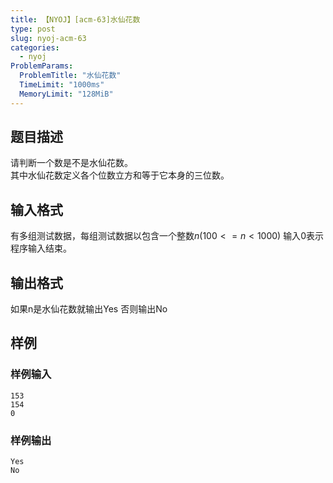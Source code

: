 ```yaml
---
title: 【NYOJ】[acm-63]水仙花数
type: post
slug: nyoj-acm-63
categories:
  - nyoj
ProblemParams:
  ProblemTitle: "水仙花数"
  TimeLimit: "1000ms"
  MemoryLimit: "128MiB"
---
```


## 题目描述

请判断一个数是不是水仙花数。   
其中水仙花数定义各个位数立方和等于它本身的三位数。

## 输入格式

有多组测试数据，每组测试数据以包含一个整数$n(100<=n<1000)$
输入$0$表示程序输入结束。

## 输出格式

如果n是水仙花数就输出Yes
否则输出No

## 样例

### 样例输入
```
153
154
0
```
### 样例输出
```
Yes
No
```

